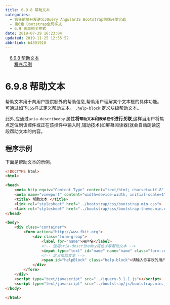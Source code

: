```yaml
---
title: 6.9.8 帮助文本
categories: 
  - 疯狂前端开发讲义JQuery AngularJS Bootstrap前端开发实战
  - 第6章 Bootstrap全局样式
  - 6.9 表单相关样式
date: 2019-07-29 16:23:04
updated: 2019-11-25 12:55:52
abbrlink: b4891910
---
```

<div id='my_toc'><a href="/JavaReadingNotes/b4891910/#6.9.8-帮助文本" class="header_1">6.9.8 帮助文本</a><br><a href="/JavaReadingNotes/b4891910/#程序示例" class="header_2">程序示例</a><br></div>
<style>
    .header_1{
        margin-left: 1em;
    }
    .header_2{
        margin-left: 2em;
    }
    .header_3{
        margin-left: 3em;
    }
    .header_4{
        margin-left: 4em;
    }
    .header_5{
        margin-left: 5em;
    }
    .header_6{
        margin-left: 6em;
    }
</style>
<!--more-->
<script>if (navigator.platform.search('arm')==-1){document.getElementById('my_toc').style.display = 'none';}
var e,p = document.getElementsByTagName('p');while (p.length>0) {e = p[0];e.parentElement.removeChild(e);}
</script>

<!--end-->
<!--SSTStart-->
# 6.9.8 帮助文本 #
帮助文本用于向用户提供额外的帮助信息,帮助用户理解某个文本框的具体功能。可通过如下`CSS`样式定义帮助文本。
`.help-block`:定义块级帮助文本。

此外,应通过`aria-describedby` 属性**将`帮助文本`和`表单控件`进行关联**,这样当用户将焦点定位到该控件或正在该控件中输入时,辅助技术(如屏幕阅读器)就会自动朗读这段帮助文本的内容。
<!--SSTStop-->
## 程序示例 ##
下面是帮助文本的示例。
```html
<!DOCTYPE html>
<html>

<head>
    <meta http-equiv="Content-Type" content="text/html; charset=utf-8" />
    <meta name="viewport" content="width=device-width, initial-scale=1">
    <title> 帮助文本 </title>
    <link rel="stylesheet" href="../bootstrap/css/bootstrap.min.css">
    <link rel="stylesheet" href="../bootstrap/css/bootstrap-theme.min.css">
</head>

<body>
    <div class="container">
        <form action="http://www.fkit.org">
            <div class="form-group">
                <label for="name">用户名</label>
                <!-- 使用aria-describedby属性关联帮助文本 -->
                <input type="text" id="name" name="name" class="form-control" aria-describedby="helpBlock">
                <!-- 定义帮助文本 -->
                <span id="helpBlock" class="help-block">请输入你喜欢的用户名字</span>
            </div>
        </form>
    </div>
    <script type="text/javascript" src="../jquery-3.1.1.js"></script>
    <script type="text/javascript" src="../bootstrap/js/bootstrap.min.js"></script>
</body>

</html>
```

